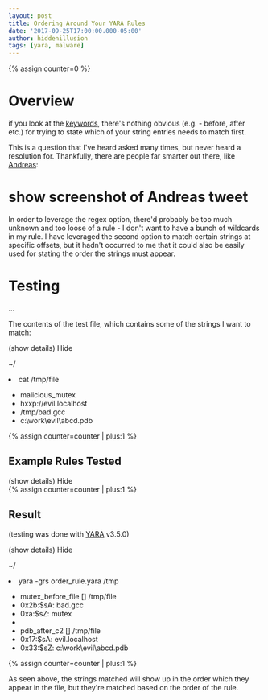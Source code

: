 ```yaml
---
layout: post
title: Ordering Around Your YARA Rules
date: '2017-09-25T17:00:00.000-05:00'
author: hiddenillusion
tags: [yara, malware]
---
```


{% assign counter=0 %}

# Overview

if you look at the [keywords](https://yara.readthedocs.io/en/v3.6.0/writingrules.html#id2), there's nothing obvious (e.g. - before, after etc.) for trying to state which of your string entries needs to match first.

This is a question that I've heard asked many times, but never heard a resolution for. Thankfully, there are people far smarter out there, like [Andreas](https://twitter.com/forensikblog/status/872519969526951936):

# show screenshot of Andreas tweet

In order to leverage the regex option, there'd probably be too much unknown and too loose of a rule - I don't want to have a bunch of wildcards in my rule. I have leveraged the second option to match certain strings at specific offsets, but it hadn't occurred to me that it could also be easily used for stating the order the strings must appear.

# Testing

...

The contents of the test file, which contains some of the strings I want to match:

<a class="collapse-toggle tooltip" data-collapse="#show-details{{ counter }}" href="#" style="text-decoration:none;">
    <span class="collapse-text-show" data-title="Click to expand">
		(show details)
	</span>
    <span class="collapse-text-hide">
		Hide
	</span>
</a>
<div class="container">
	<div class="collapse" id="show-details{{ counter }}">
		<div class="terminal-wrap">
			<p class="terminal-top-bar">~/</p>
			<div class="terminal-body">
				<li class="terminal-body-cli">cat /tmp/file</li>
				<ul>
				<li>malicious_mutex</li>
				<li>hxxp://evil.localhost</li>
				<li>/tmp/bad.gcc</li>
				<li>c:\work\evil\abcd.pdb</li>
				</ul>
			</div>
		</div>
	</div>
</div>
{% assign counter=counter | plus:1 %}

## Example Rules Tested

<a class="collapse-toggle tooltip" data-collapse="#show-details{{ counter }}" href="#" style="text-decoration:none;">
    <span class="collapse-text-show" data-title="Click to expand">
		(show details)
	</span>
    <span class="collapse-text-hide">
		Hide
	</span>
</a>
<div class="container">
	<div class="collapse" id="show-details{{ counter }}">
	<script src="https://gist.github.com/hiddenillusion/6f319bae0e28e76ef1669e2c56af89d3.js"></script>
	</div>
</div>
{% assign counter=counter | plus:1 %}

## Result

(testing was done with [YARA](https://github.com/virustotal/yara) v3.5.0)

<a class="collapse-toggle tooltip" data-collapse="#show-details{{ counter }}" href="#" style="text-decoration:none;">
    <span class="collapse-text-show" data-title="Click to expand">
		(show details)
	</span>
    <span class="collapse-text-hide">
		Hide
	</span>
</a>
<div class="container">
	<div class="collapse" id="show-details{{ counter }}">
		<div class="terminal-wrap">
			<p class="terminal-top-bar">~/</p>
			<div class="terminal-body">
				<li class="terminal-body-cli">yara -grs order_rule.yara /tmp</li>
				<ul>
				<li class="terminal-body-separator">mutex_before_file [] /tmp/file</li>
				<li>0x2b:$sA: bad.gcc</li>
				<li>0xa:$sZ: mutex</li>
				<li></li>
				<li class="terminal-body-separator">pdb_after_c2 [] /tmp/file</li>
				<li>0x17:$sA: evil.localhost</li>
				<li>0x33:$sZ: c:\work\evil\abcd.pdb</li>
				</ul>
			</div>
		</div>
	</div>
</div>
{% assign counter=counter | plus:1 %}

As seen above, the strings matched will show up in the order which they appear in the file, but they're matched based on the order of the rule.
